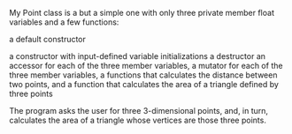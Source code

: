 My Point class is a but a simple one with only three private member float variables and
a few functions:

a default constructor

a constructor with input-defined variable initializations
a destructor
an accessor for each of the three member variables,
a mutator for each of the three member variables,
a functions that calculates the distance between two points,
and a function that calculates the area of a triangle defined by three points

The program asks the user for three 3-dimensional points, and, in turn,
calculates the area of a triangle whose vertices are those three points.
